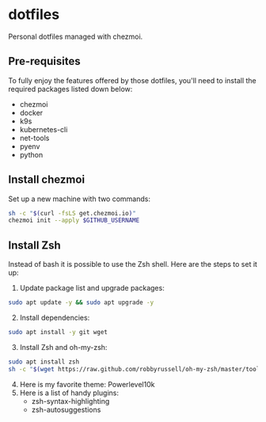 # dotfiles
Personal dotfiles managed with chezmoi.

## Pre-requisites

To fully enjoy the features offered by those dotfiles, you'll need to install the required packages listed down below:

- chezmoi
- docker
- k9s
- kubernetes-cli
- net-tools
- pyenv
- python

## Install chezmoi

Set up a new machine with two commands:
```bash
sh -c "$(curl -fsLS get.chezmoi.io)"
chezmoi init --apply $GITHUB_USERNAME
```

## Install Zsh

Instead of bash it is possible to use the Zsh shell. Here are the steps to set it up:

1. Update package list and upgrade packages:
```bash
sudo apt update -y && sudo apt upgrade -y
```

2. Install dependencies:
```bash
sudo apt install -y git wget
```

3. Install Zsh and oh-my-zsh:
```bash
sudo apt install zsh
sh -c "$(wget https://raw.github.com/robbyrussell/oh-my-zsh/master/tools/install.sh -O -)"
```

4. Here is my favorite theme: Powerlevel10k
5. Here is a list of handy plugins:
   - zsh-syntax-highlighting
   - zsh-autosuggestions
